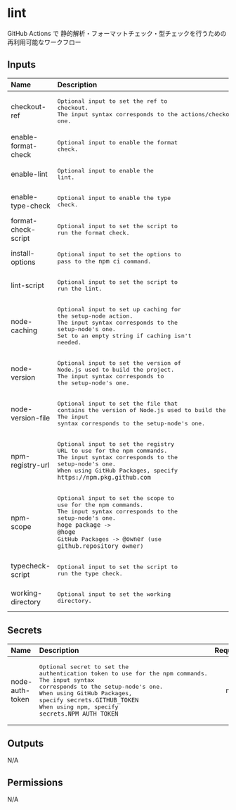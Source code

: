 # lint

GitHub Actions で 静的解析・フォーマットチェック・型チェックを行うための再利用可能なワークフロー

<!-- actdocs start -->

## Inputs

| Name | Description | Type | Default | Required |
| :--- | :---------- | :--- | :------ | :------: |
| checkout-ref | <pre>Optional input to set the ref to checkout.<br>The input syntax corresponds to the actions/checkout's one.</pre> | `string` | `${{ github.head_ref }}` | no |
| enable-format-check | <pre>Optional input to enable the format check.</pre> | `boolean` | `false` | no |
| enable-lint | <pre>Optional input to enable the lint.</pre> | `boolean` | `true` | no |
| enable-type-check | <pre>Optional input to enable the type check.</pre> | `boolean` | `false` | no |
| format-check-script | <pre>Optional input to set the script to run the format check.</pre> | `string` | `npm run format:check` | no |
| install-options | <pre>Optional input to set the options to pass to the `npm ci` command.</pre> | `string` | n/a | no |
| lint-script | <pre>Optional input to set the script to run the lint.</pre> | `string` | `npm run lint` | no |
| node-caching | <pre>Optional input to set up caching for the setup-node action.<br>The input syntax corresponds to the setup-node's one.<br>Set to an empty string if caching isn't needed.</pre> | `string` | `npm` | no |
| node-version | <pre>Optional input to set the version of Node.js used to build the project.<br>The input syntax corresponds to the setup-node's one.</pre> | `string` | n/a | no |
| node-version-file | <pre>Optional input to set the file that contains the version of Node.js used to build the project.<br>The input syntax corresponds to the setup-node's one.</pre> | `string` | `.nvmrc` | no |
| npm-registry-url | <pre>Optional input to set the registry URL to use for the npm commands.<br>The input syntax corresponds to the setup-node's one.<br>When using GitHub Packages, specify `https://npm.pkg.github.com`</pre> | `string` | n/a | no |
| npm-scope | <pre>Optional input to set the scope to use for the npm commands.<br>The input syntax corresponds to the setup-node's one.<br>`hoge package` -> `@hoge`<br>GitHub Packages -> `@owner` (use `github.repository_owner`)</pre> | `string` | n/a | no |
| typecheck-script | <pre>Optional input to set the script to run the type check.</pre> | `string` | `npm run type-check` | no |
| working-directory | <pre>Optional input to set the working directory.</pre> | `string` | `.` | no |

## Secrets

| Name | Description | Required |
| :--- | :---------- | :------: |
| node-auth-token | <pre>Optional secret to set the authentication token to use for the npm commands.<br>The input syntax corresponds to the setup-node's one.<br>When using GitHub Packages, specify `secrets.GITHUB_TOKEN`<br>When using npm, specify `secrets.NPM_AUTH_TOKEN`</pre> | no |

## Outputs

N/A

## Permissions

N/A

<!-- actdocs end -->


